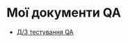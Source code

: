 # Мої документи QA

- [Д/З тестування QA](https://docs.google.com/document/d/1O-bfdOxTXeH0DeMbjvN-f2zNBKr3rUvaL6Y4srWi7Eg/edit?usp=sharing)
